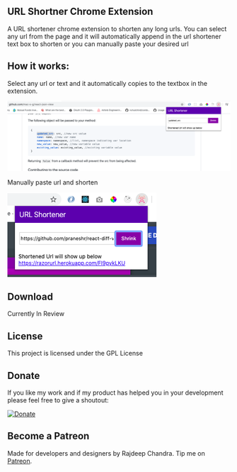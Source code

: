 ## URL Shortner Chrome Extension

A URL shortener chrome extension to shorten any long urls. 
You can select any url from the page and it will automatically append in the url shortener text box to shorten or you can manually paste your desired url

## How it works:
Select any url or text and it automatically copies to the textbox in the extension.<br>

![select](select.png)

Manually paste url and shorten<br>

![select](urlshortenerext.png)

## Download

Currently In Review

## License

This project is licensed under the GPL License

## Donate

If you like my work and if my product has helped you in your development please feel free to give a shoutout:

[![Donate](https://img.shields.io/badge/Donate-PayPal-green.svg)](https://paypal.me/RajdeepC?locale.x=en_GB)

## Become a Patreon
Made for developers and designers by Rajdeep Chandra. Tip me on [Patreon](https://www.patreon.com/chandraraj).


